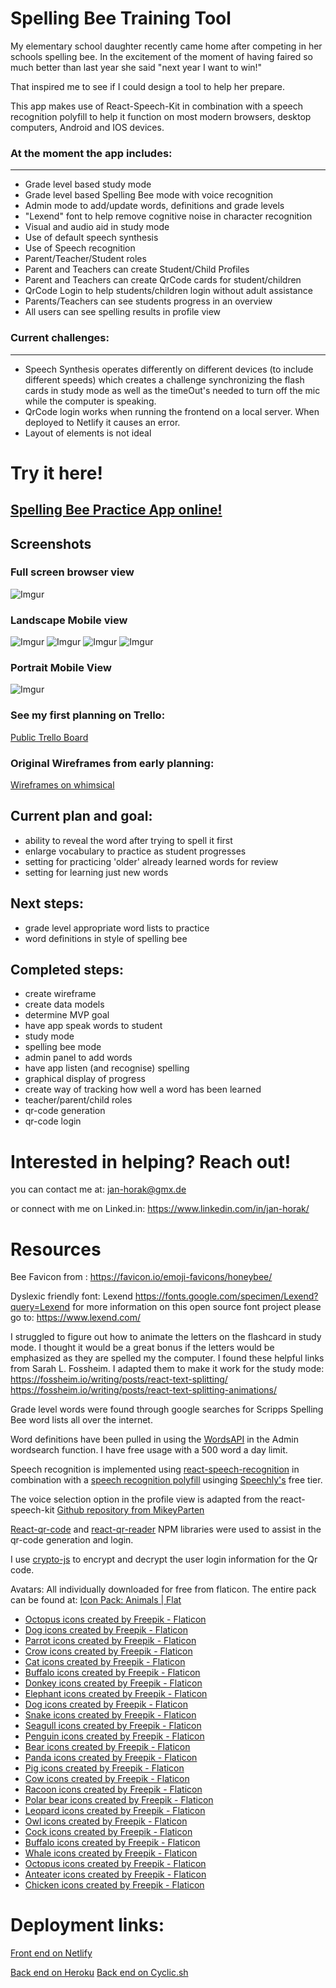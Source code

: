 # Spelling Bee Training Tool

My elementary school daughter recently came home after competing in her schools spelling bee. In the excitement of the moment of having faired so much better than last year she said "next year I want to win!"

That inspired me to see if I could design a tool to help her prepare. 

This app makes use of React-Speech-Kit in combination with a speech recognition polyfill to help it function on most modern browsers, desktop computers, Android and IOS devices.

### At the moment the app includes: 
---

* Grade level based study mode
* Grade level based Spelling Bee mode with voice recognition
* Admin mode to add/update words, definitions and grade levels
* "Lexend" font to help remove cognitive noise in character recognition
* Visual and audio aid in study mode
* Use of default speech synthesis
* Use of Speech recognition
* Parent/Teacher/Student roles
* Parent and Teachers can create Student/Child Profiles
* Parent and Teachers can create QrCode cards for student/children
* QrCode Login to help students/children login without adult assistance
* Parents/Teachers can see students progress in an overview
* All users can see spelling results in profile view

### Current challenges: 
---
* Speech Synthesis operates differently on different devices (to include different speeds) which creates a challenge synchronizing the flash cards in study mode as well as the timeOut's needed to turn off the mic while the computer is speaking.
* QrCode login works when running the frontend on a local server. When deployed to Netlify it causes an error.
* Layout of elements is not ideal

# Try it here!

## [Spelling Bee Practice App online!](https://spelling-bee-practice-app.netlify.app/)

## Screenshots

### Full screen browser view
![Imgur](https://i.imgur.com/VlUdP4Fl.png)
### Landscape Mobile view
![Imgur](https://i.imgur.com/hldxRJBm.png)
![Imgur](https://i.imgur.com/n8XjcRrm.png)
![Imgur](https://i.imgur.com/DysIUkqm.png)
![Imgur](https://i.imgur.com/HIMNHVZm.png)
### Portrait Mobile View
![Imgur](https://i.imgur.com/VnVifIam.png)



### See my first planning on Trello:
[Public Trello Board](https://trello.com/b/TF8kdi5t/spelling-bee-practice-app)

### Original Wireframes from early planning: 
[Wireframes on whimsical](https://whimsical.com/spelling-bee-practice-app-HntJW19T2RJ984NK5yvMFS)

## Current plan and goal:
* ability to reveal the word after trying to spell it first
* enlarge vocabulary to practice as student progresses
* setting for practicing 'older' already learned words for review
* setting for learning just new words

## Next steps:
* grade level appropriate word lists to practice
* word definitions in style of spelling bee

## Completed steps:
* create wireframe
* create data models
* determine MVP goal
* have app speak words to student
* study mode
* spelling bee mode
* admin panel to add words
* have app listen (and recognise) spelling
* graphical display of progress
* create way of tracking how well a word has been learned
* teacher/parent/child roles
* qr-code generation
* qr-code login


# Interested in helping? Reach out!
you can contact me at: jan-horak@gmx.de

or connect with me on Linked.in: https://www.linkedin.com/in/jan-horak/

# Resources

Bee Favicon from : https://favicon.io/emoji-favicons/honeybee/

Dyslexic friendly font: Lexend https://fonts.google.com/specimen/Lexend?query=Lexend
for more information on this open source font project please go to: https://www.lexend.com/

I struggled to figure out how to animate the letters on the flashcard in study mode. I thought it would be a great bonus if the letters would be emphasized as they are spelled my the computer. I found these helpful links from Sarah L. Fossheim. I adapted them to make it work for the study mode: <br/>
https://fossheim.io/writing/posts/react-text-splitting/ <br/>
https://fossheim.io/writing/posts/react-text-splitting-animations/ 

Grade level words were found through google searches for Scripps Spelling Bee word lists all over the internet.

Word definitions have been pulled in using the [WordsAPI](https://www.wordsapi.com/) in the Admin wordsearch function. I have free usage with a 500 word a day limit.

Speech recognition is implemented using [react-speech-recognition](https://github.com/JamesBrill/react-speech-recognition) in combination with a [speech recognition polyfill](https://github.com/JamesBrill/react-speech-recognition/blob/master/docs/POLYFILLS.md) usinging [Speechly's](https://www.speechly.com/) free tier.

The voice selection option in the profile view is adapted from the react-speech-kit [Github repository from MikeyParten](https://github.com/MikeyParton/react-speech-kit/blob/master/examples/src/useSpeechRecognition.jsx) 

[React-qr-code](https://www.npmjs.com/package/react-qr-code) and [react-qr-reader](https://www.npmjs.com/package/react-qr-reader) NPM libraries were used to assist in the qr-code generation and login.

I use [crypto-js](https://www.npmjs.com/package/crypto-js) to encrypt and decrypt the user login information for the Qr code. 

Avatars: 
All individually downloaded for free from flaticon. The entire pack can be found at: [Icon Pack: Animals | Flat](https://www.flaticon.com/packs/animals-3)
* <a href="https://www.flaticon.com/free-icons/octopus" title="octopus icons">Octopus icons created by Freepik - Flaticon</a>
* <a href="https://www.flaticon.com/free-icons/dog" title="dog icons">Dog icons created by Freepik - Flaticon</a>
* <a href="https://www.flaticon.com/free-icons/parrot" title="parrot icons">Parrot icons created by Freepik - Flaticon</a>
* <a href="https://www.flaticon.com/free-icons/crow" title="crow icons">Crow icons created by Freepik - Flaticon</a>
* <a href="https://www.flaticon.com/free-icons/cat" title="cat icons">Cat icons created by Freepik - Flaticon</a>
* <a href="https://www.flaticon.com/free-icons/buffalo" title="buffalo icons">Buffalo icons created by Freepik - Flaticon</a>
* <a href="https://www.flaticon.com/free-icons/donkey" title="donkey icons">Donkey icons created by Freepik - Flaticon</a>
* <a href="https://www.flaticon.com/free-icons/elephant" title="elephant icons">Elephant icons created by Freepik - Flaticon</a>
* <a href="https://www.flaticon.com/free-icons/dog" title="dog icons">Dog icons created by Freepik - Flaticon</a>
* <a href="https://www.flaticon.com/free-icons/snake" title="snake icons">Snake icons created by Freepik - Flaticon</a>
* <a href="https://www.flaticon.com/free-icons/seagull" title="seagull icons">Seagull icons created by Freepik - Flaticon</a>
* <a href="https://www.flaticon.com/free-icons/penguin" title="penguin icons">Penguin icons created by Freepik - Flaticon</a>
* <a href="https://www.flaticon.com/free-icons/bear" title="bear icons">Bear icons created by Freepik - Flaticon</a>
* <a href="https://www.flaticon.com/free-icons/panda" title="panda icons">Panda icons created by Freepik - Flaticon</a>
* <a href="https://www.flaticon.com/free-icons/pig" title="pig icons">Pig icons created by Freepik - Flaticon</a>
* <a href="https://www.flaticon.com/free-icons/cow" title="cow icons">Cow icons created by Freepik - Flaticon</a>
* <a href="https://www.flaticon.com/free-icons/racoon" title="racoon icons">Racoon icons created by Freepik - Flaticon</a>
* <a href="https://www.flaticon.com/free-icons/polar-bear" title="polar bear icons">Polar bear icons created by Freepik - Flaticon</a>
* <a href="https://www.flaticon.com/free-icons/leopard" title="leopard icons">Leopard icons created by Freepik - Flaticon</a>
* <a href="https://www.flaticon.com/free-icons/owl" title="owl icons">Owl icons created by Freepik - Flaticon</a>
* <a href="https://www.flaticon.com/free-icons/cock" title="cock icons">Cock icons created by Freepik - Flaticon</a>
* <a href="https://www.flaticon.com/free-icons/buffalo" title="buffalo icons">Buffalo icons created by Freepik - Flaticon</a>
* <a href="https://www.flaticon.com/free-icons/whale" title="whale icons">Whale icons created by Freepik - Flaticon</a>
* <a href="https://www.flaticon.com/free-icons/octopus" title="octopus icons">Octopus icons created by Freepik - Flaticon</a>
* <a href="https://www.flaticon.com/free-icons/anteater" title="anteater icons">Anteater icons created by Freepik - Flaticon</a>
* <a href="https://www.flaticon.com/free-icons/chicken" title="chicken icons">Chicken icons created by Freepik - Flaticon</a>

# Deployment links:

[Front end on Netlify](https://spelling-bee-practice-app.netlify.app/)

[Back end on Heroku](https://spelling-bee-practice-app.herokuapp.com/)
[Back end on Cyclic.sh](https://cute-lime-cocoon-robe.cyclic.app/)


